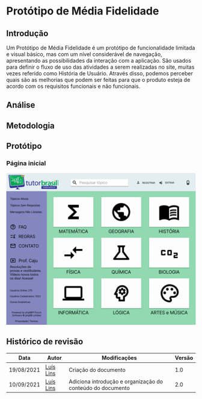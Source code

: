 # Protótipo de Média Fidelidade

## Introdução

Um Protótipo de Média Fidelidade é um protótipo de funcionalidade limitada e visual básico, mas com um nível considerável de navegação, apresentando as possibilidades da interação com a aplicação. São usados para definir o fluxo de uso das atividades a serem realizadas no site, muitas vezes referido como História de Usuário. Através disso, podemos perceber quais são as melhorias que podem ser feitas para que o produto esteja de acordo com os requisitos funcionais e não funcionais.

## Análise

## Metodologia

## Protótipo

### Página inicial
<img src="../../assets/mid-prototype/mid-prototype-01.png" alt="Protótipo de Média Fidelidade Foto 1"/>

## Histórico de revisão

| Data | Autor | Modificações | Versão |
| ---- | ----- | ------------ | ------ |
| 19/08/2021 | [Luís Lins](https://github.com/luisgaboardi) | Criação do documento | 1.0 |
| 10/09/2021 | [Luís Lins](https://github.com/luisgaboardi) | Adiciona introdução e organização do conteúdo do documento | 2.0 |